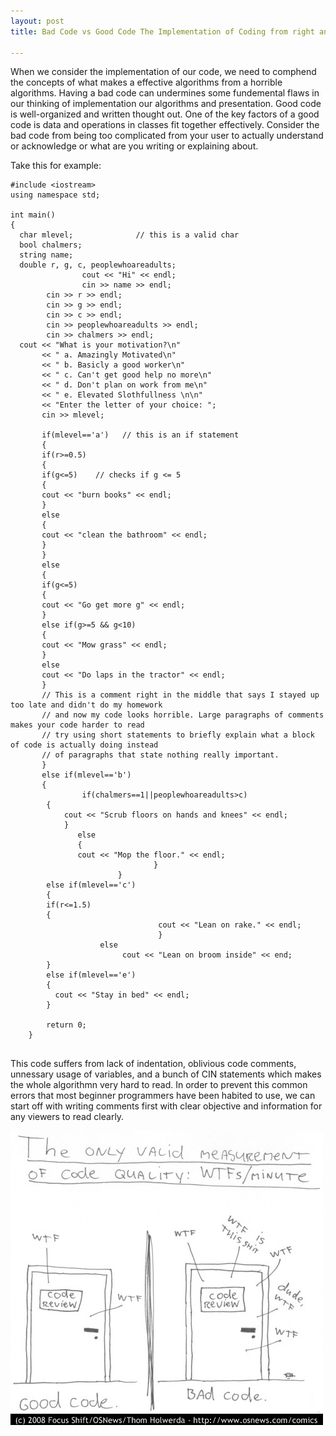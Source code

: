 ```yaml
---
layout: post
title: Bad Code vs Good Code The Implementation of Coding from right and wrong

---
```

When we consider the implementation of our code, we need to comphend the concepts of what makes a effective algorithms from a horrible algorithms. Having a bad code can undermines some fundemental flaws in our thinking of implementation our algorithms and presentation. 
Good code is well-organized and written thought out. One of the key factors of a good code is data and operations in classes fit together effectively. Consider the bad code from being too complicated from your user to actually understand or acknowledge or what are you writing or explaining about. 

Take this for example:
```
#include <iostream>
using namespace std;

int main()
{
  char mlevel;              // this is a valid char                   
  bool chalmers;
  string name;
  double r, g, c, peoplewhoareadults;                                            
                cout << "Hi" << endl;
				cin >> name >> endl;
		cin >> r >> endl;                                            
		cin >> g >> endl;
		cin >> c >> endl;
		cin >> peoplewhoareadults >> endl;
		cin >> chalmers >> endl;
  cout << "What is your motivation?\n"
       << " a. Amazingly Motivated\n"
	   << " b. Basicly a good worker\n"
	   << " c. Can't get good help no more\n"
	   << " d. Don't plan on work from me\n"
	   << " e. Elevated Slothfullness \n\n"
	   << "Enter the letter of your choice: ";
	   cin >> mlevel;
	   
	   if(mlevel=='a')   // this is an if statement
	   {
	   if(r>=0.5)
	   {
	   if(g<=5)    // checks if g <= 5
	   {
	   cout << "burn books" << endl;
	   }
	   else
	   {
	   cout << "clean the bathroom" << endl;
	   }
	   }
	   else
	   {
	   if(g<=5)
	   {
	   cout << "Go get more g" << endl;
	   }
	   else if(g>=5 && g<10)
	   {
	   cout << "Mow grass" << endl;
	   }
	   else
	   cout << "Do laps in the tractor" << endl;
	   }
	   // This is a comment right in the middle that says I stayed up too late and didn't do my homework
	   // and now my code looks horrible. Large paragraphs of comments makes your code harder to read
	   // try using short statements to briefly explain what a block of code is actually doing instead
	   // of paragraphs that state nothing really important.
	   }
	   else if(mlevel=='b')
	   {
	            if(chalmers==1||peoplewhoareadults>c)
		{
		    cout << "Scrub floors on hands and knees" << endl;
			}
			   else
			   {
			   cout << "Mop the floor." << endl;
			                    }
						}
		else if(mlevel=='c')
		{
		if(r<=1.5)
		{
		                         cout << "Lean on rake." << endl;
								 }
					else
					     cout << "Lean on broom inside" << end;
		}
		else if(mlevel=='e')
		{
		  cout << "Stay in bed" << endl;
		}
		
		return 0;
	}


```
This code suffers from lack of indentation, oblivious code comments, unnessary usage of variables, and a bunch of CIN statements which 
makes the whole algorithmn very hard to read. In order to prevent this common errors that most beginner programmers have been habited to use, we can start off with writing comments first with clear objective and information for any viewers to read clearly. 

![image tooltip here](/assets/a0bTh.jpg)


